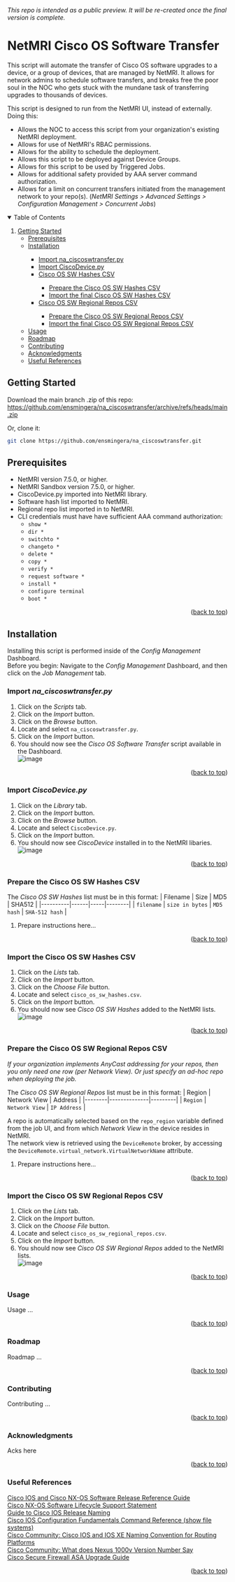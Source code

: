 <a name="readme-top"></a>
_This repo is intended as a public preview. It will be re-created once the final version is complete._
# NetMRI Cisco OS Software Transfer
This script will automate the transfer of Cisco OS software upgrades to a device, or a group of devices, that are managed by NetMRI. It allows for network admins to schedule software transfers, and breaks free the poor soul in the NOC who gets stuck with the mundane task of transferring upgrades to thousands of devices.

This script is designed to run from the NetMRI UI, instead of externally. Doing this:
* Allows the NOC to access this script from your organization's existing NetMRI deployment.
* Allows for use of NetMRI's RBAC permissions.
* Allows for the ability to schedule the deployment.
* Allows this script to be deployed against Device Groups.
* Allows for this script to be used by Triggered Jobs.
* Allows for additional safety provided by AAA server command authorization.
* Allows for a limit on concurrent transfers initiated from the management network to your repo(s). (_NetMRI Settings > Advanced Settings > Configuration Management > Concurrent Jobs_)

<!-- TABLE OF CONTENTS -->
<details open>
  <summary>Table of Contents</summary>
  <ol>
    <li>
      <a href="#getting-started">Getting Started</a>
      <ul>
        <li><a href="#prerequisites">Prerequisites</a></li>
        <li><a href="#installation">Installation</a></li>
        <ul>
          <li><a href="#import-na_ciscoswtransferpy">Import na_ciscoswtransfer.py</a></li>
          <li><a href="#import-ciscodevicepy">Import CiscoDevice.py</a></li>
          <li><a href="#prepare-the-cisco-os-sw-hashes-csv">Cisco OS SW Hashes CSV</a></li>
          <ul>
            <li><a href="#prepare-the-cisco-os-sw-hashes-csv">Prepare the Cisco OS SW Hashes CSV</a></li>
            <li><a href="#import-the-cisco-os-sw-hashes-csv">Import the final Cisco OS SW Hashes CSV</a></li>
          </ul>
          <li><a href="#prepare-the-cisco-os-sw-regional-repos-csv">Cisco OS SW Regional Repos CSV</a></li>
          <ul>
            <li><a href="#prepare-the-cisco-os-sw-regional-repos-csv">Prepare the Cisco OS SW Regional Repos CSV</a></li>
            <li><a href="#import-the-cisco-os-sw-regional-repos-csv">Import the final Cisco OS SW Regional Repos CSV</a></li>
        </ul>
      </ul>
    </li>
    <li><a href="#usage">Usage</a></li>
    <li><a href="#roadmap">Roadmap</a></li>
    <li><a href="#contributing">Contributing</a></li>
    <li><a href="#acknowledgments">Acknowledgments</a></li>
    <li><a href="#useful-references">Useful References</a></li>
  </ol>
</details>

## Getting Started
Download the main branch .zip of this repo:  
<a href="https://github.com/ensmingera/na_ciscoswtransfer/archive/refs/heads/main.zip">https://github.com/ensmingera/na_ciscoswtransfer/archive/refs/heads/main.zip</a>

Or, clone it:
```sh
git clone https://github.com/ensmingera/na_ciscoswtransfer.git
```

## Prerequisites
* NetMRI version 7.5.0, or higher.
* NetMRI Sandbox version 7.5.0, or higher.
* CiscoDevice.py imported into NetMRI library.
* Software hash list imported to NetMRI.
* Regional repo list imported in to NetMRI.
* CLI credentials must have have sufficient AAA command authorization:
  * `show *`
  * `dir *`
  * `switchto *`
  * `changeto *`
  * `delete *`
  * `copy *`
  * `verify *`
  * `request software *`
  * `install *`
  * `configure terminal`
  * `boot *`
<p align="right">(<a href="#readme-top">back to top</a>)</p>



## Installation
Installing this script is performed inside of the _Config Management_ Dashboard.  
Before you begin: Navigate to the _Config Management_ Dashboard, and then click on the _Job Management_ tab.

### Import _na_ciscoswtransfer.py_
1. Click on the _Scripts_ tab.
2. Click on the _Import_ button.
3. Click on the _Browse_ button.
4. Locate and select `na_ciscoswtransfer.py`.
5. Click on the _Import_ button.
6. You should now see the _Cisco OS Software Transfer_ script available in the Dashboard.  
![image](https://github.com/ensmingera/na_ciscoswtransfer/assets/33635167/c5b2752a-cf49-40d9-9462-ef04370acdc7)

<p align="right">(<a href="#readme-top">back to top</a>)</p>

### Import _CiscoDevice.py_
1. Click on the _Library_ tab.
2. Click on the _Import_ button.
3. Click on the _Browse_ button.
4. Locate and select `CiscoDevice.py`.
5. Click on the _Import_ button.
6. You should now see _CiscoDevice_ installed in to the NetMRI libaries.  
![image](https://github.com/ensmingera/na_ciscoswtransfer/assets/33635167/154fa003-11b7-4e65-9ade-6e838f38109f)

<p align="right">(<a href="#readme-top">back to top</a>)</p>

### Prepare the Cisco OS SW Hashes CSV
The _Cisco OS SW Hashes_ list must be in this format:
| Filename | Size | MD5 | SHA512 |
|----------|------|-----|--------|
| `filename` | `size in bytes` | `MD5 hash` | `SHA-512 hash` |
1. Prepare instructions here...

<p align="right">(<a href="#readme-top">back to top</a>)</p>

### Import the Cisco OS SW Hashes CSV
1. Click on the _Lists_ tab.
2. Click on the _Import_ button.
3. Click on the _Choose File_ button.
4. Locate and select `cisco_os_sw_hashes.csv`.
5. Click on the _Import_ button.
6. You should now see _Cisco OS SW Hashes_ added to the NetMRI lists.  
![image](https://github.com/ensmingera/na_ciscoswtransfer/assets/33635167/949b11dc-c138-489c-a6b3-62f3aeeea020)

<p align="right">(<a href="#readme-top">back to top</a>)</p>

### Prepare the Cisco OS SW Regional Repos CSV
_If your organization implements AnyCast addressing for your repos, then you only need one row (per Network View). Or just specify an ad-hoc repo when deploying the job._  

The _Cisco OS SW Regional Repos_ list must be in this format:
| Region | Network View | Address |
|--------|--------------|---------|
| `Region` | `Network View` | `IP Address` |  

A repo is automatically selected based on the `repo_region` variable defined from the job UI, and from which _Network View_ in the device resides in NetMRI.  
The network view is retrieved using the `DeviceRemote` broker, by accessing the `DeviceRemote.virtual_network.VirtualNetworkName` attribute.  
1. Prepare instructions here...

<p align="right">(<a href="#readme-top">back to top</a>)</p>

### Import the Cisco OS SW Regional Repos CSV
1. Click on the _Lists_ tab.
2. Click on the _Import_ button.
3. Click on the _Choose File_ button.
4. Locate and select `cisco_os_sw_regional_repos.csv`.
5. Click on the _Import_ button.
6. You should now see _Cisco OS SW Regional Repos_ added to the NetMRI lists.  
![image](https://github.com/ensmingera/na_ciscoswtransfer/assets/33635167/3c5d0c04-41fa-4fbc-9242-567fb96036e3)

<p align="right">(<a href="#readme-top">back to top</a>)</p>



### Usage
Usage ...

<p align="right">(<a href="#readme-top">back to top</a>)</p>


### Roadmap
Roadmap ...

<p align="right">(<a href="#readme-top">back to top</a>)</p>


### Contributing
Contributing ...

<p align="right">(<a href="#readme-top">back to top</a>)</p>


### Acknowledgments
Acks here

<p align="right">(<a href="#readme-top">back to top</a>)</p>


### Useful References
<a href="https://sec.cloudapps.cisco.com/security/center/resources/ios_nx_os_reference_guide">Cisco IOS and Cisco NX-OS Software Release Reference Guide</a>  
<a href="https://www.cisco.com/c/en/us/products/collateral/ios-nx-os-software/nx-os-software/guide_c07-658595.html">Cisco NX-OS Software Lifecycle Support Statement</a>  
<a href="https://www.cisco.com/c/en/us/support/docs/ios-nx-os-software/ios-software-releases-110/13329-x-release.html">Guide to Cisco IOS Release Naming</a>  
<a href="https://www.cisco.com/c/en/us/td/docs/ios/fundamentals/command/reference/cf_book/cf_s1.html#wp1175770">Cisco IOS Configuration Fundamentals Command Reference (show file systems)</a>  
<a href="https://community.cisco.com/t5/networking-knowledge-base/cisco-ios-and-ios-xe-naming-convention-for-routing-platforms/ta-p/4520161">Cisco Community: Cisco IOS and IOS XE Naming Convention for Routing Platforms</a>  
<a href="https://community.cisco.com/t5/server-networking/what-does-nexus-1000v-version-number-say/m-p/2909762#M11124">Cisco Community: What does Nexus 1000v Version Number Say</a>  
<a href="https://www.cisco.com/c/en/us/td/docs/security/asa/upgrade/asa-upgrade/planning.html#ID-2152-0000008d">Cisco Secure Firewall ASA Upgrade Guide</a>  

<p align="right">(<a href="#readme-top">back to top</a>)</p>
